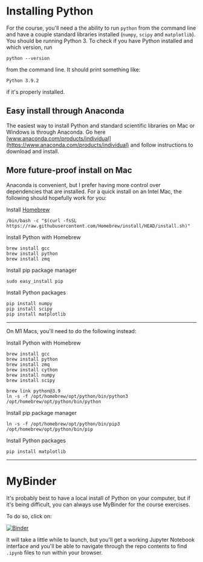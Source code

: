 # Installing Python

For the course, you'll need a the ability to run `python` from the command line and have a couple standard libraries installed (`numpy`, `scipy` and `matplotlib`). You should be running Python 3. To check if you have Python installed and which version, run
```
python --version
```
from the command line. It should print something like:
```
Python 3.9.2
```
if it's properly installed.

## Easy install through Anaconda

The easiest way to install Python and standard scientific libraries on Mac or Windows is through Anaconda. Go here [www.anaconda.com/products/individual](https://www.anaconda.com/products/individual) and follow instructions to download and install.

## More future-proof install on Mac

Anaconda is convenient, but I prefer having more control over dependencies that are installed. For a quick install on an Intel Mac, the following should hopefully work for you:

Install [Homebrew](https://brew.sh/)

```
/bin/bash -c "$(curl -fsSL https://raw.githubusercontent.com/Homebrew/install/HEAD/install.sh)"
```

Install Python with Homebrew

```
brew install gcc
brew install python
brew install zmq
```

Install pip package manager

```
sudo easy_install pip
```

Install Python packages

```
pip install numpy
pip install scipy
pip install matplotlib
```

----------------------------

On M1 Macs, you'll need to do the following instead:

Install Python with Homebrew

```
brew install gcc
brew install python
brew install zmq
brew install cython
brew install numpy
brew install scipy

brew link python@3.9
ln -s -f /opt/homebrew/opt/python/bin/python3 /opt/homebrew/opt/python/bin/python
```

Install pip package manager

```
ln -s -f /opt/homebrew/opt/python/bin/pip3 /opt/homebrew/opt/python/bin/pip
```

Install Python packages

```
pip install matplotlib
```

----------------------------

# MyBinder

It's probably best to have a local install of Python on your computer, but if it's being difficult, you can always use MyBinder for the course exercises.

To do so, click on:

[![Binder](https://mybinder.org/badge_logo.svg)](https://mybinder.org/v2/gh/trvrb/sismid/HEAD)

It will take a little while to launch, but you'll get a working Jupyter Notebook interface and you'll be able to navigate through the repo contents to find `.ipynb` files to run within your browser.
